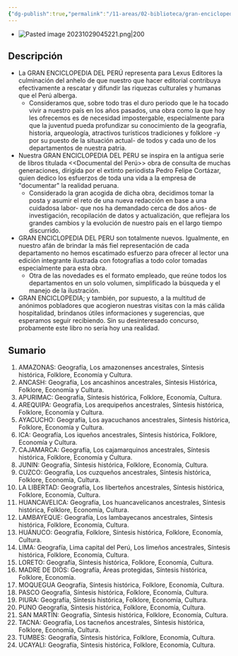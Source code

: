 ```yaml
---
{"dg-publish":true,"permalink":"/11-areas/02-biblioteca/gran-enciclopedia-del-peru/","noteIcon":""}
---
```


- ![Pasted image 20231029045221.png|200](/img/user/02%20Image/Pasted%20image%2020231029045221.png)
## Descripción
- La GRAN ENCICLOPEDIA DEL PERÚ representa para Lexus Editores la culminación del anhelo de que nuestro que hacer editorial contribuya efectivamente a rescatar y difundir las riquezas culturales y humanas que el Perú alberga. 
	- Consideramos que, sobre todo tras el duro periodo que le ha tocado vivir a nuestro país en los años pasados, una obra como la que hoy les ofrecemos es de necesidad impostergable, especialmente para que la juventud pueda profundizar su conocimiento de la geografía, historia, arqueología, atractivos turísticos tradiciones y folklore -y por su puesto de la situación actual- de todos y cada uno de los departamentos de nuestra patria.
- Nuestra GRAN ENCICLOPEDIA DEL PERU se inspira en la antigua serie de libros titulada <<Documental del Perú>> obra de consulta de muchas generaciones, dirigida por el extinto periodista Pedro Felipe Cortázar, quien dedico los esfuerzos de toda una vida a la empresa de "documentar" la realidad peruana. 
	- Considerado la gran acogida de dicha obra, decidimos tomar la posta y asumir el reto de una nueva redacción en base a una cuidadosa labor- que nos ha demandado cerca de dos años- de investigación, recopilación de datos y actualización, que reflejara los grandes cambios y la evolución de nuestro país en el largo tiempo discurrido.
- GRAN ENCICLOPEDIA DEL PERU son totalmente nuevos. Igualmente, en nuestro afán de brindar la más fiel representación de cada departamento no hemos escatimado esfuerzo para ofrecer al lector una edición integrante ilustrada con fotografías a todo color tomadas especialmente para esta obra. 
	- Otra de las novedades es el formato empleado, que reúne todos los departamentos en un solo volumen, simplificado la búsqueda y el manejo de la ilustración.
- GRAN ENCICLOPEDIA; y también, por supuesto, a la multitud de anónimos pobladores que acogieron nuestras visitas con la más cálida hospitalidad, bríndanos útiles informaciones y sugerencias, que esperamos seguir recibiendo. Sin su desinteresado concurso, probamente este libro no sería hoy una realidad.
## Sumario
1. AMAZONAS: Geografía, Los amazonenses ancestrales, Síntesis histórica, Folklore, Economía y Cultura.
2. ANCASH: Geografía, Los ancashinos ancestrales, Síntesis Histórica, Folklore, Economía y Cultura.
3. APURIMAC: Geografía, Síntesis histórica, Folklore, Economía, Cultura.
4. AREQUIPA: Geografía, Los arequipeños ancestrales, Síntesis histórica, Folklore, Economía y Cultura.
5. AYACUCHO: Geografía, Los ayacuchanos ancestrales, Síntesis histórica, Folklore, Economía y Cultura.
6. ICA: Geografía, Los iqueños ancestrales, Síntesis histórica, Folklore, Economía y Cultura.
7. CAJAMARCA: Geografía, Los cajamarquinos ancestrales, Síntesis histórica, Folklore, Economía y Cultura.
8. JUNIN: Geografía, Síntesis histórica, Folklore, Economía, Cultura.
9. CUZCO: Geografía, Los cuzqueños ancestrales, Síntesis histórica, Folklore, Economía, Cultura.
10. LA LIBERTAD: Geografía, Los liberteños ancestrales, Síntesis histórica, Folklore, Economía, Cultura.
11. HUANCAVELICA: Geografía, Los huancavelicanos ancestrales, Síntesis histórica, Folklore, Economía, Cultura.
12. LAMBAYEQUE: Geografía, Los lambayecanos ancestrales, Síntesis histórica, Folklore, Economía, Cultura.
13. HUÁNUCO: Geografía, Folklore, Síntesis histórica, Folklore, Economía, Cultura.
14. LIMA: Geografía, Lima capital del Perú, Los limeños ancestrales, Síntesis histórica, Folklore, Economía, Cultura.
15. LORETO: Geografía, Síntesis histórica, Folklore, Economía, Cultura.
16. MADRE DE DIOS: Geografía, Áreas protegidas, Síntesis histórica, Folklore, Economía.
17. MOQUEGUA Geografía, Síntesis histórica, Folklore, Economía, Cultura.
18. PASCO Geografía, Síntesis histórica, Folklore, Economía, Cultura.
19. PIURA: Geografía, Síntesis histórica, Folklore, Economía, Cultura.
20. PUNO Geografía, Síntesis histórica, Folklore, Economía, Cultura.
21. SAN MARTÍN: Geografía, Síntesis histórica, Folklore, Economía, Cultura.
22. TACNA: Geografía, Los tacneños ancestrales, Síntesis histórica, Folklore, Economía, Cultura.
23. TUMBES: Geografía, Síntesis histórica, Folklore, Economía, Cultura.
24. UCAYALI: Geografía, Síntesis histórica, Folklore, Economía, Cultura.